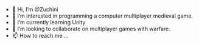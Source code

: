 - 👋 Hi, I’m @Zuchini
- 👀 I’m interested in programming a computer multiplayer medieval game.
- 🌱 I’m currently learning Unity
- 💞️ I’m looking to collaborate on multiplayer games with warfare.
- 📫 How to reach me ...

<!---
LGrisch is a ✨ special ✨ repository because its `README.md` (this file) appears on your GitHub profile.
You can click the Preview link to take a look at your changes.
--->
